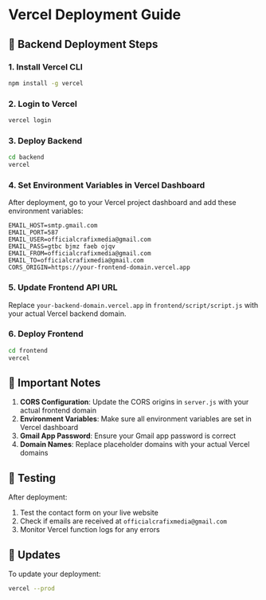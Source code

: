# Vercel Deployment Guide

## 🚀 Backend Deployment Steps

### 1. Install Vercel CLI
```bash
npm install -g vercel
```

### 2. Login to Vercel
```bash
vercel login
```

### 3. Deploy Backend
```bash
cd backend
vercel
```

### 4. Set Environment Variables in Vercel Dashboard
After deployment, go to your Vercel project dashboard and add these environment variables:

```
EMAIL_HOST=smtp.gmail.com
EMAIL_PORT=587
EMAIL_USER=officialcrafixmedia@gmail.com
EMAIL_PASS=gtbc bjmz faeb ojqv
EMAIL_FROM=officialcrafixmedia@gmail.com
EMAIL_TO=officialcrafixmedia@gmail.com
CORS_ORIGIN=https://your-frontend-domain.vercel.app
```

### 5. Update Frontend API URL
Replace `your-backend-domain.vercel.app` in `frontend/script/script.js` with your actual Vercel backend domain.

### 6. Deploy Frontend
```bash
cd frontend
vercel
```

## 🔧 Important Notes

1. **CORS Configuration**: Update the CORS origins in `server.js` with your actual frontend domain
2. **Environment Variables**: Make sure all environment variables are set in Vercel dashboard
3. **Gmail App Password**: Ensure your Gmail app password is correct
4. **Domain Names**: Replace placeholder domains with your actual Vercel domains

## 📧 Testing

After deployment:
1. Test the contact form on your live website
2. Check if emails are received at `officialcrafixmedia@gmail.com`
3. Monitor Vercel function logs for any errors

## 🔄 Updates

To update your deployment:
```bash
vercel --prod
```

